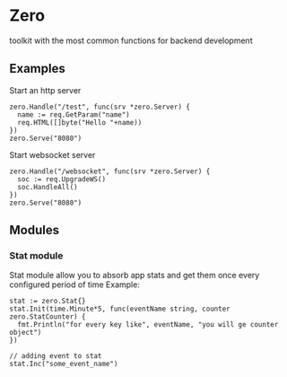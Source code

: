 # Zero
toolkit with the most common functions for backend development

## Examples
Start an http server
```
zero.Handle("/test", func(srv *zero.Server) {
  name := req.GetParam("name")
  req.HTML([]byte("Hello "+name))
})
zero.Serve("8080")
```

Start websocket server
```
zero.Handle("/websocket", func(srv *zero.Server) {
  soc := req.UpgradeWS()
  soc.HandleAll()
})
zero.Serve("8080")
```

## Modules

### Stat module
Stat module allow you to absorb app stats and get them once every configured period of time
Example:
```
stat := zero.Stat{}
stat.Init(time.Minute*5, func(eventName string, counter zero.StatCounter) {
  fmt.Println("for every key like", eventName, "you will ge counter object")
})

// adding event to stat
stat.Inc("some_event_name")
```
